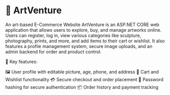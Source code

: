 # 🎨 ArtVenture 
An art-based E-Commerce Website ArtVenture is an ASP.NET CORE web application that allows users to explore, buy, and manage artworks online. Users can register, log in, view various categories like sculpture, photography, prints, and more, and add items to their cart or wishlist. It also features a profile management system, secure image uploads, and an admin backend for order and product control.

🔑 Key features:

🖼️ User profile with editable picture, age, phone, and address
🛒 Cart and Wishlist functionality
💳 Secure checkout and order placement
🔐 Password hashing for secure authentication
📦 Order history and payment tracking

